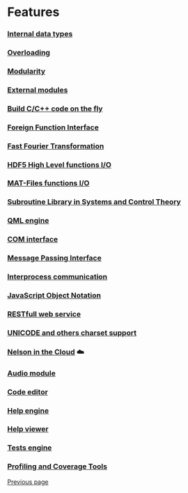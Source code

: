 # Features 

### [Internal data types](TYPES.md)


### [Overloading](OVERLOADING.md)


### [Modularity](MODULARITY.md)


### [External modules](EXTERNAL_MODULE.md)


### [Build C/C++ code on the fly](EXTERNAL_MODULE.md)


### [Foreign Function Interface](FFI.md)


### [Fast Fourier Transformation](FFTW.md)


### [HDF5 High Level functions I/O](HDF5.md)


### [MAT-Files functions I/O](MATIO.md)


### [Subroutine Library in Systems and Control Theory](SLICOT.md)


### [QML engine](QML_ENGINE.md)


### [COM interface](COM_INTERFACE.md)


### [Message Passing Interface](MPI.md)


### [Interprocess communication](IPC.md)


### [JavaScript Object Notation](JSON.md)


### [RESTfull web service](REST.md)


### [UNICODE and others charset support](CHARSET.md)


###  [Nelson in the Cloud](CLOUD.md) ☁️


### [Audio module](AUDIO.md)


### [Code editor](CODE_EDITOR.md)


### [Help engine](HELPENGINE.md)


### [Help viewer](HELPVIEWER.md)


### [Tests engine](TESTSENGINE.md)


### [Profiling and Coverage Tools](PROFILER.md)



[Previous page](README.md)